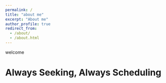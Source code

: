 ```yaml
---
permalink: /
title: "about me"
excerpt: "About me"
author_profile: true
redirect_from: 
  - /about/
  - /about.html
---
```


welcome
# Always Seeking, Always Scheduling
